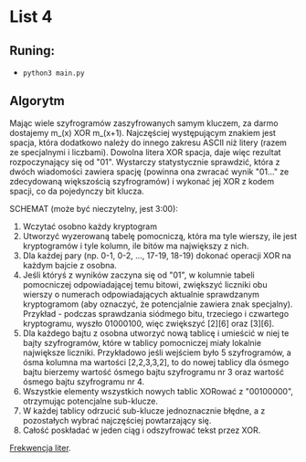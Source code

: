 # List 4

## Runing:  
* `python3 main.py`

## Algorytm

Mając wiele szyfrogramów zaszyfrowanych samym kluczem, za darmo dostajemy m_(x) XOR m_(x+1). Najczęściej występującym znakiem jest spacja, która dodatkowo należy do innego zakresu ASCII niż litery (razem ze specjalnymi i liczbami). Dowolna litera XOR spacja, daje więc rezultat rozpoczynający się od "01". Wystarczy statystycznie sprawdzić, która z dwóch wiadomości zawiera spację (powinna ona zwracać wynik "01..." ze zdecydowaną większością szyfrogramów) i wykonać jej XOR z kodem spacji, co da pojedynczy bit klucza.

SCHEMAT (może być nieczytelny, jest 3:00): 
1. Wczytać osobno każdy kryptogram
2. Utworzyć wyzerowaną tabelę pomocniczą, która ma tyle wierszy, ile jest kryptogramów i tyle kolumn, ile bitów ma największy z nich.
3. Dla każdej pary (np. 0-1, 0-2, ..., 17-19, 18-19) dokonać operacji XOR na każdym bajcie z osobna.
4. Jeśli któryś z wyników zaczyna się od "01", w kolumnie tabeli pomocniczej odpowiadającej temu bitowi, zwiększyć liczniki obu wierszy o numerach odpowiadających aktualnie sprawdzanym kryptogramom (aby oznaczyć, że potencjalnie zawiera znak specjalny). Przykład - podczas sprawdzania siódmego bitu, trzeciego i czwartego kryptogramu, wyszło 01000100, więc zwiększyć [2][6] oraz [3][6].
5. Dla każdego bajtu z osobna utworzyć nową tablicę i umieścić w niej te bajty szyfrogramów, które w tablicy pomocniczej miały lokalnie największe liczniki. Przykładowo jeśli wejściem było 5 szyfrogramów, a ósma kolumna ma wartości [2,2,3,3,2], to do nowej tablicy dla ósmego bajtu bierzemy wartość ósmego bajtu szyfrogramu nr 3 oraz wartość ósmego bajtu szyfrogramu nr 4. 
6. Wszystkie elementy wszystkich nowych tablic XORować z "00100000", otrzymując potencjalne sub-klucze.
7. W każdej tablicy odrzucić sub-klucze jednoznacznie błędne, a z pozostałych wybrać najczęściej powtarzający się.
8. Całość poskładać w jeden ciąg i odszyfrować tekst przez XOR.

[Frekwencja liter](https://sjp.pwn.pl/poradnia/haslo/frekwencja-liter-w-polskich-tekstach;7072.html?fbclid=IwAR3bfxIaKlEQkJA13NQDszooyVhTSmKnj3gpjxxiJsxRHTdF9ynYNY_ubWQ).